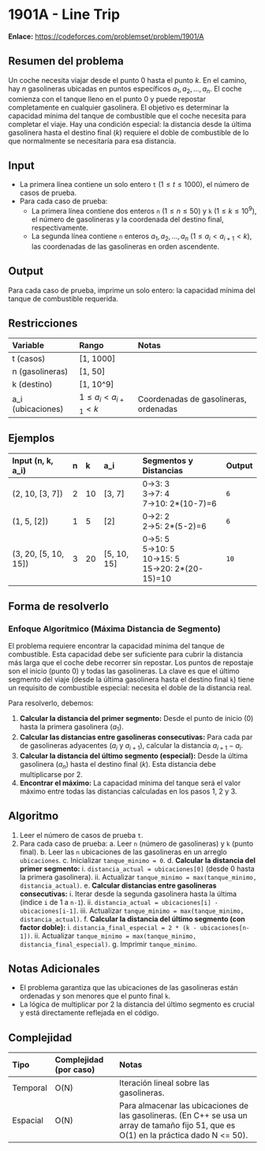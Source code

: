 # 1901A - Line Trip

**Enlace:** https://codeforces.com/problemset/problem/1901/A

## Resumen del problema
Un coche necesita viajar desde el punto 0 hasta el punto $k$. En el camino, hay $n$ gasolineras ubicadas en puntos específicos $a_1, a_2, \dots, a_n$. El coche comienza con el tanque lleno en el punto 0 y puede repostar completamente en cualquier gasolinera. El objetivo es determinar la capacidad mínima del tanque de combustible que el coche necesita para completar el viaje. Hay una condición especial: la distancia desde la última gasolinera hasta el destino final ($k$) requiere el doble de combustible de lo que normalmente se necesitaría para esa distancia.

## Input
-   La primera línea contiene un solo entero `t` ($1 \le t \le 1000$), el número de casos de prueba.
-   Para cada caso de prueba:
    -   La primera línea contiene dos enteros `n` ($1 \le n \le 50$) y `k` ($1 \le k \le 10^9$), el número de gasolineras y la coordenada del destino final, respectivamente.
    -   La segunda línea contiene `n` enteros $a_1, a_2, \dots, a_n$ ($1 \le a_i < a_{i+1} < k$), las coordenadas de las gasolineras en orden ascendente.

## Output
Para cada caso de prueba, imprime un solo entero: la capacidad mínima del tanque de combustible requerida.

## Restricciones

| Variable     | Rango      | Notas                               |
| :----------- | :--------- | :---------------------------------- |
| t (casos)    | [1, 1000]  |                                     |
| n (gasolineras)| [1, 50]    |                                     |
| k (destino)  | [1, 10^9]  |                                     |
| a_i (ubicaciones)| $1 \le a_i < a_{i+1} < k$ | Coordenadas de gasolineras, ordenadas |

## Ejemplos

| Input (n, k, a_i) | n | k | a_i     | Segmentos y Distancias | Output |
| :---------------- | :- | :- | :------ | :--------------------- | :----- |
| (2, 10, [3, 7])   | 2 | 10 | [3, 7]  | 0->3: 3 <br> 3->7: 4 <br> 7->10: 2*(10-7)=6 | `6`    |
| (1, 5, [2])       | 1 | 5 | [2]     | 0->2: 2 <br> 2->5: 2*(5-2)=6   | `6`    |
| (3, 20, [5, 10, 15]) | 3 | 20 | [5, 10, 15] | 0->5: 5 <br> 5->10: 5 <br> 10->15: 5 <br> 15->20: 2*(20-15)=10 | `10`   |

## Forma de resolverlo

### Enfoque Algorítmico (Máxima Distancia de Segmento)
El problema requiere encontrar la capacidad mínima del tanque de combustible. Esta capacidad debe ser suficiente para cubrir la distancia más larga que el coche debe recorrer sin repostar. Los puntos de repostaje son el inicio (punto 0) y todas las gasolineras. La clave es que el último segmento del viaje (desde la última gasolinera hasta el destino final `k`) tiene un requisito de combustible especial: necesita el doble de la distancia real.

Para resolverlo, debemos:
1.  **Calcular la distancia del primer segmento:** Desde el punto de inicio (0) hasta la primera gasolinera ($a_1$).
2.  **Calcular las distancias entre gasolineras consecutivas:** Para cada par de gasolineras adyacentes ($a_i$ y $a_{i+1}$), calcular la distancia $a_{i+1} - a_i$.
3.  **Calcular la distancia del último segmento (especial):** Desde la última gasolinera ($a_n$) hasta el destino final ($k$). Esta distancia debe multiplicarse por 2.
4.  **Encontrar el máximo:** La capacidad mínima del tanque será el valor máximo entre todas las distancias calculadas en los pasos 1, 2 y 3.

## Algoritmo
1.  Leer el número de casos de prueba `t`.
2.  Para cada caso de prueba:
    a.  Leer `n` (número de gasolineras) y `k` (punto final).
    b.  Leer las `n` ubicaciones de las gasolineras en un arreglo `ubicaciones`.
    c.  Inicializar `tanque_minimo = 0`.
    d.  **Calcular la distancia del primer segmento:**
        i.  `distancia_actual = ubicaciones[0]` (desde 0 hasta la primera gasolinera).
        ii. Actualizar `tanque_minimo = max(tanque_minimo, distancia_actual)`.
    e.  **Calcular distancias entre gasolineras consecutivas:**
        i.  Iterar desde la segunda gasolinera hasta la última (índice `i` de 1 a `n-1`).
        ii. `distancia_actual = ubicaciones[i] - ubicaciones[i-1]`.
        iii. Actualizar `tanque_minimo = max(tanque_minimo, distancia_actual)`.
    f.  **Calcular la distancia del último segmento (con factor doble):**
        i.  `distancia_final_especial = 2 * (k - ubicaciones[n-1])`.
        ii. Actualizar `tanque_minimo = max(tanque_minimo, distancia_final_especial)`.
    g.  Imprimir `tanque_minimo`.

## Notas Adicionales
*   El problema garantiza que las ubicaciones de las gasolineras están ordenadas y son menores que el punto final `k`.
*   La lógica de multiplicar por 2 la distancia del último segmento es crucial y está directamente reflejada en el código.

## Complejidad

| Tipo     | Complejidad (por caso) | Notas                               |
| :------- | :--------------------- | :---------------------------------- |
| Temporal | O(N)                   | Iteración lineal sobre las gasolineras.   |
| Espacial | O(N)                   | Para almacenar las ubicaciones de las gasolineras. (En C++ se usa un array de tamaño fijo 51, que es O(1) en la práctica dado N <= 50). |